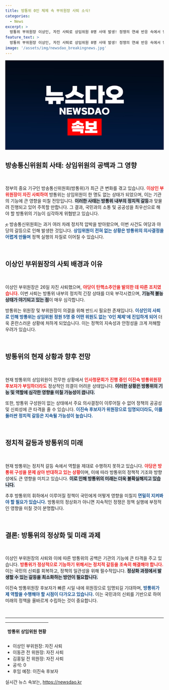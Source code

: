 ```yaml
---
title: 방통위 0인 체제 속 부위원장 사퇴 소식!
categories:
  - News
excerpt: >
  방통위 부위원장 이상인, 자진 사퇴로 상임위원 0명 사태 발생! 정쟁의 연쇄 반응 속에서 방통위의 혼란이 커지고 있다. 여야의 갈등으로 불거진 임명 거부와 탄핵 논란, 끝이 보이지 않는 정쟁이 우려된다!
feature_text: >
  방통위 부위원장 이상인, 자진 사퇴로 상임위원 0명 사태 발생! 정쟁의 연쇄 반응 속에서 방통위의 혼란이 커지고 있다. 여야의 갈등으로 불거진 임명 거부와 탄핵 논란, 끝이 보이지 않는 정쟁이 우려된다!
image: '/assets/img/newsdao_breakingnews.jpg'
---
```


<p><img src="/assets/img/newsdao_breakingnews.jpg" alt="firstkoreanews 속보" /></p>

<h2 data-ke-size="size26">방송통신위원회 사태: 상임위원의 공백과 그 영향</h2>

<p data-ke-size="size16">&nbsp;</p>

<p>정부의 중요 기구인 방송통신위원회(방통위)가 최근 큰 변화를 겪고 있습니다. <b><span style="color: #ee2323;">이상인 부위원장이 자진 사퇴하여</span></b> 방통위는 상임위원이 한 명도 없는 상태가 되었으며, 이는 기관의 기능에 큰 영향을 미칠 전망입니다. <b><span style="background-color: #21538527;">이러한 사태는 방통위 내부의 정치적 갈등</span></b>과 맞물려 진행되고 있어 주목할 만합니다. 그 결과, 국민과의 소통 및 공공성을 최우선으로 해야 할 방통위의 기능이 심각하게 위협받고 있습니다. </p>

<p>ቷ 방송통신위원회는 과거 여러 차례 정치적 압박을 받아왔으며, 이번 사건도 여당과 야당의 갈등으로 인해 발생한 것입니다. <b><span style="color: #1a5490;">상임위원이 전혀 없는 상황은 방통위의 의사결정을 어렵게 만들며</span></b> 정책 실행의 차질로 이어질 수 있습니다.</p>

<p data-ke-size="size16">&nbsp;</p>

<h2 data-ke-size="size26">이상인 부위원장의 사퇴 배경과 이유</h2>

<p data-ke-size="size16">&nbsp;</p>

<p>이상인 부위원장은 26일 자진 사퇴했으며, <b><span style="color: #ee2323;">야당이 탄핵소추안을 발의한 데 따른 조치였습니다.</span></b> 이번 사퇴는 방통위 내부의 정치적 긴장 상태를 더욱 부각시켰으며, <b><span style="background-color: #21538527;">기능적 불능 상태가 야기되고 있는 점</span></b>이 매우 심각합니다. </p>

<p>방통위는 위원장 및 부위원장이 의결을 위해 반드시 필요한 존재입니다. <b><span style="color: #1a5490;">이상인의 사퇴로 인해 방통위는 상임위원 정원 5명 중 어떤 위원도 없는 '0인 체제'에 진입하게 되어</span></b> 더욱 혼란스러운 상황에 처하게 되었습니다. 이는 정책의 지속성과 안정성을 크게 저해할 우려가 있습니다.</p>

<p data-ke-size="size16">&nbsp;</p>

<h2 data-ke-size="size26">방통위의 현재 상황과 향후 전망</h2>

<p data-ke-size="size16">&nbsp;</p>

<p>현재 방통위의 상임위원이 전무한 상황에서 <b><span style="color: #ee2323;">인사청문회가 진행 중인 이진숙 방통위원장 후보자가 부임하더라도</span></b> 정상적인 의결이 어려운 상태입니다. <b><span style="background-color: #21538527;">이러한 상황은 방통위의 기능 및 역할에 심각한 영향을 미칠 가능성이 큽니다.</span></b> </p>

<p>또한, 방통위 구성원이 없는 상태에서 주요 의사결정이 이루어질 수 없어 정책의 공공성 및 신뢰성에 큰 타격을 줄 수 있습니다. <b><span style="color: #1a5490;">이진숙 후보자가 위원장으로 임명되더라도, 이를 둘러싼 정치적 갈등은 지속될 가능성이 높습니다.</span></b> </p>

<p data-ke-size="size16">&nbsp;</p>

<h2 data-ke-size="size26">정치적 갈등과 방통위의 미래</h2>

<p data-ke-size="size16">&nbsp;</p>

<p>현재 방통위는 정치적 갈등 속에서 역할을 제대로 수행하지 못하고 있습니다. <b><span style="color: #ee2323;">야당은 방통위 구성을 문제 삼아 반대하고 있는 상황</span></b>이며, 이에 따라 방통위의 정책적 기조와 방향성에도 큰 영향을 미치고 있습니다. <b><span style="background-color: #21538527;">이로 인해 방통위의 미래는 더욱 불확실해지고 있습니다.</span></b> </p>

<p>추후 방통위의 휘하에서 이루어질 정책이 국민에게 어떻게 영향을 미칠지 <b><span style="color: #1a5490;">면밀히 지켜봐야 할 필요가 있습니다.</span></b> 방통위의 정상화가 아니면 지속적인 정쟁은 정책 실행에 부정적인 영향을 미칠 것이 분명합니다. </p>

<p data-ke-size="size16">&nbsp;</p>

<h2 data-ke-size="size26">결론: 방통위의 정상화 및 미래 과제</h2>

<p data-ke-size="size16">&nbsp;</p>

<p>이상인 부위원장의 사퇴와 이에 따른 방통위의 공백은 기관의 기능에 큰 타격을 주고 있습니다. <b><span style="color: #ee2323;">방통위가 정상적으로 기능하기 위해서는 정치적 갈등을 조속히 해결해야 합니다.</span></b> 이는 국민의 신뢰를 회복하고, 정책의 일관성을 위해 필수적입니다. <b><span style="background-color: #21538527;">정상화 과정에서 발생할 수 있는 갈등을 최소화하는 방안이 필요합니다.</span></b> </p>

<p>이진숙 방통위원장 후보자가 빠른 시일 내에 위원장으로 임명되길 기대하며, <b><span style="color: #1a5490;">방통위가 제 역할을 수행해야 할 시점이 다가오고 있습니다.</span></b> 이는 국민과의 신뢰를 기반으로 하여 미래의 정책을 올바르게 수립하는 것이 중요합니다. </p>

<p data-ke-size="size16">&nbsp;</p>

<hr />

<table style="width: 100%; height: 50px;">
<tr>
<td style="text-align: center; height: 50px;"><b>방통위 상임위원 현황</b></td>
</tr>
<tr>
<td style="text-align: center; height: 17px;"><b>상임위원명</b></td>
</tr>
<tr>
<td style="text-align: center; height: 17px;"><b>상태</b></td>
</tr>
<tr>
<td style="text-align: center; height: 17px;"><b>비고</b></td>
</tr>
</table>

<ul>
<li>이상인 부위원장: 자진 사퇴</li>
<li>이동관 전 위원장: 자진 사퇴</li>
<li>김홍일 전 위원장: 자진 사퇴</li>
<li>공석: 0</li>
<li>후임 예정: 이진숙 후보자</li>
</ul>
실시간 뉴스 속보는, <a href="https://newsdao.kr" rel="dofollow">https://newsdao.kr</a>


